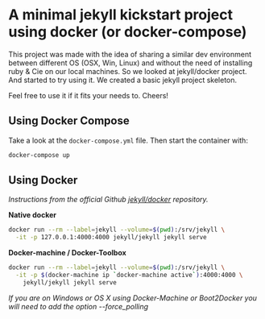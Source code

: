 
# A minimal jekyll kickstart project using docker (or docker-compose)

This project was made with the idea of sharing a similar dev environment between different OS (OSX, Win, Linux) and without the need of installing ruby & Cie on our local machines. So we looked at jekyll/docker project. And started to try using it. We created a basic jekyll project skeleton.

Feel free to use it if it fits your needs to. Cheers!

## Using Docker Compose

Take a look at the `docker-compose.yml` file. Then start the container with:
```sh
docker-compose up
```

## Using Docker

*Instructions from the official Github [jekyll/docker](https://github.com/jekyll/docker/wiki/Usage:-Running) repository.*

**Native docker**

```sh
docker run --rm --label=jekyll --volume=$(pwd):/srv/jekyll \
  -it -p 127.0.0.1:4000:4000 jekyll/jekyll jekyll serve
```

**Docker-machine / Docker-Toolbox**

```sh
docker run --rm --label=jekyll --volume=$(pwd):/srv/jekyll \
  -it -p $(docker-machine ip `docker-machine active`):4000:4000 \
    jekyll/jekyll jekyll serve
```
*If you are on Windows or OS X using Docker-Machine or Boot2Docker you will need to add the option --force_polling*
